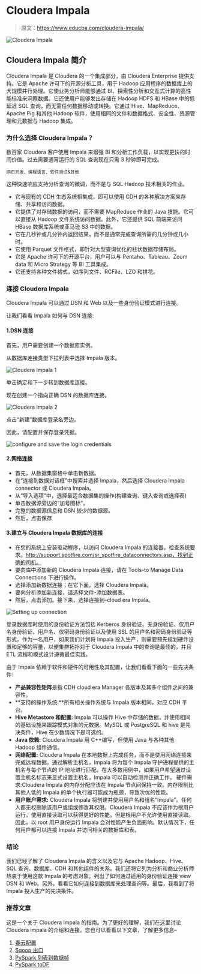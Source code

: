 # Cloudera Impala

> 原文：<https://www.educba.com/cloudera-impala/>

![Cloudera Impala](img/df27c32fdff931cc25b7d5f3075005c5.png)



## Cloudera Impala 简介

Cloudera Impala 是 Cloudera 的一个集成部分，由 Cloudera Enterprise 提供支持。它是 Apache 许可下的开源分析工具，用于 Hadoop 应用程序的数据库上的大规模并行处理。它使业务分析师能够通过 BI、探索性分析和交互式计算的高性能标准来洞察数据。它还使用户能够发出存储在 Hadoop HDFS 和 HBase 中的低延迟 SQL 查询，而无需任何数据移动或转换。它通过 Hive、MapReduce、Apache Pig 和其他 Hadoop 软件，使用相同的文件和数据格式、安全性、资源管理和元数据与 Hadoop 集成。

### 为什么选择 Cloudera Impala？

数百家 Cloudera 客户使用 Impala 来增强 BI 和分析工作负载，以实现更快的时间价值。过去需要通宵运行的 SQL 查询现在只需 3 秒钟即可完成。

<small>网页开发、编程语言、软件测试&其他</small>

这种快速响应支持分析查询的微调，而不是与 SQL Hadoop 技术相关的作业。

*   它与现有的 CDH 生态系统相集成，即可以使用 CDH 的各种解决方案来存储、共享和访问数据。
*   它提供了对存储数据的访问，而不需要 MapReduce 作业的 Java 技能。它可以直接从 Hadoop 文件系统访问数据。此外，它还提供 SQL 前端来访问 HBase 数据库系统或亚马逊 S3 中的数据。
*   它在几秒钟或几分钟内返回结果，而不是通常完成查询所需的几分钟或几小时。
*   它使用 Parquet 文件格式，即针对大型查询优化的柱状数据存储布局。
*   它是 Apache 许可下的开源平台，用户可以与 Pentaho、Tableau、Zoom data 和 Micro Strategy 等 BI 工具集成。
*   它还支持各种文件格式，如序列文件、RCFile、LZO 和拼花。

### 连接 Cloudera Impala

Cloudera Impala 可以通过 DSN 和 Web 以及一些身份验证模式进行连接。

让我们看看 Impala 如何与 DSN 连接:

#### 1.DSN 连接

首先，用户需要创建一个数据库实例。

从数据库连接类型下拉列表中选择 Impala 版本。

![Cloudera Impala 1](img/d089362cccfe932b4ee31dd4c778a4d4.png)



单击确定和下一步转到数据库连接。

现在创建一个指向正确 DSN 的数据库连接。

![Cloudera Impala 2](img/3697580e9e244e14ad8e4e30e48daf4d.png)



点击“新建”数据库登录名旁边。

因此，请配置并保存登录凭据。

![configure and save the login credentials](img/6469f93c48e4fce1e536da832ad39c84.png)



#### 2.网络连接

*   首先，从数据集窗格中单击新数据。
*   在“连接到数据对话框”中搜索并选择 Impala，然后选择 Cloudera Impala connector 或 Cloudera Impala。
*   从“导入选项”中，选择最适合数据集的操作(构建查询、键入查询或选择表)
*   单击数据源旁边的“加号图标”。
*   完整的数据源信息和 DSN 较少的数据源。
*   然后，点击保存

#### 3.建立与 Cloudera Impala 数据库的连接

*   在您的系统上安装驱动程序，以访问 Cloudera Impala 的连接器。检查系统要求。http://support.spotfire.com/sr_spotfire_dataconnectors.asp，找到正确的司机。
*   要向库中添加新的 Cloudera Impala 连接，请在 Tools-to Manage Data Connections 下进行操作。
*   选择添加新数据连接；在它下面，选择 Cloudera Impala。
*   要向分析添加新连接，请选择文件-添加数据表。
*   然后，点击添加。接下来，选择连接到–cloud era Impala。

![Setting up connection](img/24045843cf2676f259775940add98389.png)



登录数据库时使用的身份验证方法包括 Kerberos 身份验证、无身份验证、仅用户名身份验证、用户名、仅密码身份验证以及使用 SSL 的用户名和密码身份验证等形式。作为一名用户，如果我们计划将 Impala 投入生产，则需要预先规划硬件设置和足够的容量，以便集群拓扑对于 Cloudera Impala 中的查询是最佳的，并且 ETL 流程和模式设计遵循最佳实践。

由于 Impala 依赖于软件和硬件的可用性及其配置，让我们看看下面的一些先决条件:

*   **产品兼容性矩阵**是指 CDH cloud era Manager 各版本及其多个组件之间的兼容性。
*   **支持的操作系统:**所有相关操作系统与 Impala 版本相同，对应 CDH 平台。
*   **Hive Metastore 和配置:** Impala 可以操作 Hive 中存储的数据，并使用相同的基础设施来跟踪模式对象的元数据。MySQL 或 PostgreSQL 和 hive 是先决条件，Hive 在少数情况下是可选的。
*   **Java 依赖:** Cloudera Impala 用 C++编写，但使用 Java 与各种其他 Hadoop 组件通信。
*   **网络配置:** Cloudera Impala 在本地数据上完成任务，而不是使用网络连接来完成远程数据。通过解析主机名，Impala 将为每个 Impala 守护进程提供的主机名与每个节点的 IP 地址进行匹配。在大多数用例中，如果用户希望通过设置主机名标志来显式设置主机名，Impala 可以自动检测并正确工作。
    硬件需求:Cloudera Impala 的内存分配应该在 Impala 节点间保持一致。内存限制比其他人低的 Impala 的单个执行器可能成为瓶颈，导致次优的性能。
*   **用户账户需求:** Cloudera Impala 将创建并使用用户名和组名“Impala”。任何人都无权删除该用户或组或修改其权限。Cloudera Impala 不应该作为根用户运行，使用直接读取可以获得更好的性能，但是根用户不允许使用直接读取。因此，以 root 用户身份运行 Impala 会对性能产生负面影响。默认情况下，任何用户都可以连接 Impala 并访问相关的数据库和表。

### 结论

我们已经了解了 Cloudera Impala 的含义以及它与 Apache Hadoop、Hive、SQL 查询、数据库、CDH 和其他组件的关系。我们还将它列为分析和商业分析师热衷于使用这款 Impala 的考虑对象。列出了如何通过适用的身份验证连接 view DSN 和 Web。另外，看看它如何连接到数据库来处理查询等。最后，我看到了将 Impala 投入生产的先决条件。

### 推荐文章

这是一个关于 Cloudera Impala 的指南。为了更好的理解，我们在这里讨论 Cloudera impala 的介绍和连接。您也可以看看以下文章，了解更多信息–

1.  [春云配置](https://www.educba.com/spring-cloud-config/)
2.  [Sqoop 出口](https://www.educba.com/sqoop-export/)
3.  [PySpark 列表到数据帧](https://www.educba.com/pyspark-list-to-dataframe/)
4.  [PySpark toDF](https://www.educba.com/pyspark-todf/)





